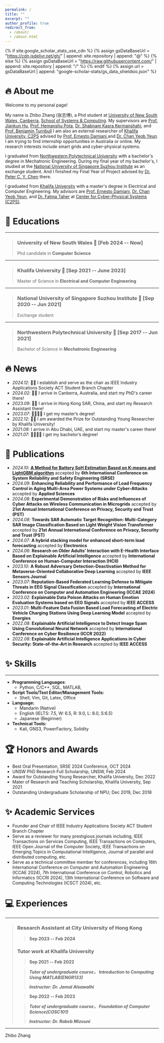 ```yaml
---
permalink: /
title: ""
excerpt: ""
author_profile: true
redirect_from: 
  - /about/
  - /about.html
---
```


{% if site.google_scholar_stats_use_cdn %}
{% assign gsDataBaseUrl = "https://cdn.jsdelivr.net/gh/" | append: site.repository | append: "@" %}
{% else %}
{% assign gsDataBaseUrl = "https://raw.githubusercontent.com/" | append: site.repository | append: "/" %}
{% endif %}
{% assign url = gsDataBaseUrl | append: "google-scholar-stats/gs_data_shieldsio.json" %}

<span class='anchor' id='about-me'></span>

# 🔥 About me

Welcome to my personal page! 

My name is Zhibo Zhang (张志博), a Phd student at [University of New South Wales, Canberra](https://www.unsw.edu.au/canberra), [School of Systems & Computing](https://www.unsw.edu.au/canberra/about-us/our-schools/school-of-systems-and-computing). My supervisors are [Prof. Jiankun Hu](https://research.unsw.edu.au/people/professor-jiankun-hu), [Prof. Hemanshu Pota](https://research.unsw.edu.au/people/associate-professor-hemanshu-pota), [Dr. Shabnam Kasra Kermanshahi](https://www.unsw.edu.au/staff/shabnam-kasra-kermanshahi), and [Prof. Benjamin Turnbull](https://www.unsw.edu.au/staff/benjamin-turnbull) I am also an external researcher of [Khalifa University, C2PS](https://www.ku.ac.ae/c2ps) advised by [Prof. Ernesto Damiani ](https://www.ku.ac.ae/college-people/ernesto-damiani) and [Dr. Chan Yeob Yeun](https://www.ku.ac.ae/college-people/chan-yeob-yeun). I am trying to find internship opportunities in Australia or online. My research interests include smart grids and cyber-physical systems.

I graduated from [Northwestern Polytechnical University](https://en.nwpu.edu.cn/) with a bachelor's degree in Mechatronic Engineering. During my final year of my bachelor's, I studied at the [National University of Singapore Suzhou Institute](http://en.nusri.cn/) as an exchange student. And I finished my Final Year of Project advised by [Dr. Peter C. Y. Chen](https://cde.nus.edu.sg/me/staff/chen-chao-yu-peter/) there.

I graduated from [Khalifa University](https://www.ku.ac.ae/) with a master's degree in Electrical and Computer Engineering. My advisors are [Prof. Ernesto Damiani](https://www.ku.ac.ae/academics/college-of-engineering/department/department-of-electrical-engineering-and-computer-science/people/prof-ernesto-damiani), [Dr. Chan Yeob Yeun](https://www.ku.ac.ae/academics/college-of-engineering/department/department-of-electrical-engineering-and-computer-science/people/dr-chan-yeob-yeun), and [Dr. Fatma Taher](https://www.zu.ac.ae/main/en/colleges/colleges/__college_of_technological_innovation/faculty_and_staff/_profiles/Fatma_Taher.aspx) at [Center for Cyber-Physical Systems (C2PS)](https://www.ku.ac.ae/c2ps).


📖 Educations
=========
-   ---------------------------------------------------- -------------------------
> ### **University of New South Wales**   📅 **[Feb 2024 -- Now]**
>
>  Phd candidate in **Computer Science**

-   ---------------------------------------------------- -------------------------
> ### **Khalifa University**   📅 **[Sep 2021 -- June 2023]**
>
>  Master of Science in **Electrical and Computer Engineering**

-   ---------------------------------------------------- -------------------------

> ### **National University of Singapore Suzhou Institute**   📅 **[Sep 2020 -- Jun 2021]**
>
>  Exchange student

-   ---------------------------------------------------- -------------------------

> ### **Northwestern Polytechnical University**   📅 **[Sep 2017 -- Jun 2021]**
>
>  Bachelor of Science in **Mechatronic Engineering**


# 🔥 News

- *2024.12*: 🎉🎉 I establish and serve as the chair as IEEE Industry Applications Society ACT Student Branch Chapter
- *2024.02*: 🎉🎉 I arrive in Canberra, Australia, and start my PhD's career there!
- *2023.09*: 🎉🎉 I arrive in Hong Kong SAR, China, and start my Research Assistant there!
- *2023.07*: 👨‍🎓👨‍🎓 I get my master’s degree!
- *2022.12*: 🎉🎉 I am awarded the Prize for Outstanding Young Researcher by Khalifa University!
- *2021.08*: I arrive in Abu Dhabi, UAE, and start my master's career there!
- *2021.07*: 👨‍🎓👨‍🎓 I get my bachelor’s degree!


# 📝 Publications
- *2024.10*: [**A Method for Battery SoH Estimation Based on K-means and LightGBM algorithm**](https://ieeexplore.ieee.org/abstract/document/10772504) accepted by **6th International Conference on System Reliability and Safety Engineering (SRSE)**
- *2024.09*: **Enhancing Reliability and Performance of Load Frequency Control in Aging Multi-Area Power Systems under Cyber-Attacks** accepted by **Applied Sciences**
- *2024.08*: **Experimental Demonstration of Risks and Influences of Cyber Attacks on Wireless Communication in Microgrids** accepted by **21st Annual International Conference on Privacy, Security and Trust (PST)**
- *2024.08*: **Towards SAR Automatic Target Recognition: Multi-Category SAR Image Classification Based on Light Weight Vision Transformer** accepted by **21st Annual International Conference on Privacy, Security and Trust (PST)**
- *2024.07*: **A hybrid stacking model for enhanced short-term load forecasting** accepted by **Electronics**
- *2024.06*: **Research on Older Adults’ Interaction with E-Health Interface Based on Explainable Artificial Intelligence** accepted by **International Conference on Human-Computer Interaction (HCII)**
- *2023.10*: **A Robust Adversary Detection-Deactivation Method for Metaverse-Oriented Collaborative Deep Learning** accepted by **IEEE Sensors Journal**
- *2023.07*: **Reputation-Based Federated Learning Defense to Mitigate Threats in EEG Signal Classification** accepted by **International Conference on Computer and Automation Engineering (ICCAE 2024)**
- *2023.02*: **Explainable Data Poison Attacks on Human Emotion Evaluation Systems based on EEG Signals** accepted by **IEEE ACCESS**
- *2023.01*: **Multi-Feature Data Fusion Based Load Forecasting of Electric Vehicle Charging Stations Using Deep Learning Model** accepted by **Energies**
- *2022.08*: **Explainable Artificial Intelligence to Detect Image Spam Using Convolutional Neural Network** accepted by **International Conference on Cyber Resilience (ICCR 2022)**
- *2022.08*: **Explainable Artificial Intelligence Applications in Cyber Security: State-of-the-Art in Research** accepted by **IEEE ACCESS**


✨ Skills
================

***

- **Programming Languages**: 
  - Python, C/C++, SQL, MATLAB, 
- **Script Tools/Text Editor/Management Tools:**
  - Shell, Vim, Git, Latex, Office
- **Language:**
  - Mandarin (Native)
  - English (IELTS: 7.5, W: 6.5, R: 9.0, L: 8.0, S:6.5)
  - Japanese (Beginner)
- **Technical Tools:**
  - Kali, GNS3, PowerFactory, Solidity


🏆 Honors and Awards
======
- Best Oral Presentation, SRSE 2024 Conference, OCT 2024
- UNSW PhD Research Full Scholarship, UNSW, Feb 2024
- Award for Outstanding Young Researcher, Khalifa University, Dec 2022
- Mater of Research and Teaching Scholarship, Khalifa University, Sep 2021
- Outstanding Undergraduate Scholarship of NPU; Dec 2019, Dec 2018


✨ Academic Services
======
- Founder and Chair of IEEE Industry Applications Society ACT Student Branch Chapter
- Serve as a reviewer for many prestigious journals including, IEEE Transactions on Services Computing, IEEE Transactions on Computers, IEEE Open Journal of the Computer Society, IEEE Transactions on Emerging Topics in Computational Intelligence, Journal of parallel and distributed computing, etc.
- Serve as a technical committee member for conferences, including 16th International Conference on Computer and Automation Engineering (ICCAE 2024), 7th International Conference on Control, Robotics and Informatics (ICCRI 2024), 13th International Conference on Software and Computing Technologies (ICSCT 2024), etc.


💻 Experiences
==========

-   ------------------------------------------------ -------------------------

> ### **Research Assistant at City University of Hong Kong**     
>
> > **Sep 2023 -- Feb 2024**
>
> ### **Tutor work at Khalifa University**     
>
> > **Sep 2021 -- Feb 2022**
>
> > ***Tutor of undergraduate course， Introduction to Computing Using MATLAB(ENGR133)***
> >
> > ***Instructor: Dr. Jamal Alsawalhi***
>
> > **Sep 2022 -- Feb 2023**
>
> > ***Tutor of undergraduate course， Foundation of Computer Science(COSC101)***
> >
> > ***Instructor: Dr. Rabeb Mizouni***






---
Zhibo Zhang

